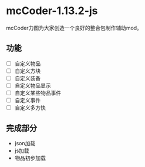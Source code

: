 # mcCoder-1.13.2-js
mcCoder力图为大家创造一个良好的整合包制作辅助mod。
## 功能
- [ ] 自定义物品
- [ ] 自定义方块
- [ ] 自定义装备
- [ ] 自定义物品显示
- [ ] 自定义某些物品事件
- [ ] 自定义事件
- [ ] 自定义多方快
## 完成部分
- json加载
- js加载
- 物品初步加载